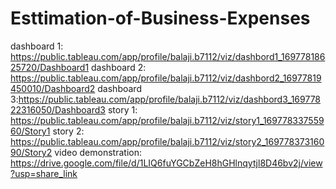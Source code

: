 # Esttimation-of-Business-Expenses
dashboard 1: https://public.tableau.com/app/profile/balaji.b7112/viz/dashbord1_16977818625720/Dashboard1
dashboard 2: https://public.tableau.com/app/profile/balaji.b7112/viz/dashbord2_16977819450010/Dashboard2
dashboard 3:https://public.tableau.com/app/profile/balaji.b7112/viz/dashbord3_16977822316050/Dashboard3
story 1: https://public.tableau.com/app/profile/balaji.b7112/viz/story1_16977833755960/Story1
story 2: https://public.tableau.com/app/profile/balaji.b7112/viz/story2_16977837316090/Story2
video demonstration: https://drive.google.com/file/d/1LIQ6fuYGCbZeH8hGHlnqytjl8D46bv2j/view?usp=share_link
